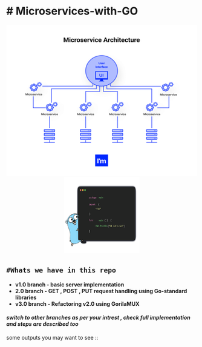 # # Microservices-with-GO
 <p align="center">
   <a>
   <img height="400" width="700" src="https://github.com/siddharthsingh025/Microservices-with-GO/blob/main/imgs/micro.png">
   <img height="200" width="200" src="https://github.com/siddharthsingh025/Microservices-with-GO/blob/main/imgs/golang.png">
   </a>
</p> 

## `#Whats we have in this repo`

- **v1.0 branch - basic server implementation** 
- **2.0 branch - GET , POST , PUT request handling  using Go-standard libraries** 
- **v3.0 branch - Refactoring v2.0 using GorilaMUX** 


#### _switch to other branches as per your intrest , check full implementation and steps are described too_

some outputs you may want to see :: 
